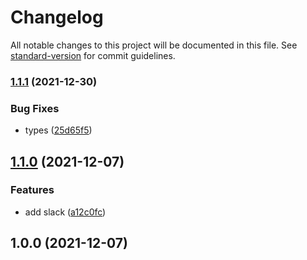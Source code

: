 # Changelog

All notable changes to this project will be documented in this file. See [standard-version](https://github.com/conventional-changelog/standard-version) for commit guidelines.

### [1.1.1](https://github.com/friedrith/desktop-deep-link/compare/v1.1.0...v1.1.1) (2021-12-30)


### Bug Fixes

* types ([25d65f5](https://github.com/friedrith/desktop-deep-link/commit/25d65f5f68c63c257d1810d54bf0a1f5e984166b))

## [1.1.0](https://github.com/friedrith/desktop-deep-link/compare/v1.0.0...v1.1.0) (2021-12-07)


### Features

* add slack ([a12c0fc](https://github.com/friedrith/desktop-deep-link/commit/a12c0fc6abe0f0a18c1887028a97cd347d1c8748))

## 1.0.0 (2021-12-07)
